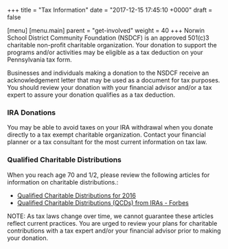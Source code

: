 +++
title = "Tax Information"
date  = "2017-12-15 17:45:10 +0000"
draft = false

[menu]
  [menu.main]
    parent = "get-involved"
    weight = 40
+++
Norwin School District Community Foundation (NSDCF) is an approved 501(c)3 charitable non-profit charitable organization.  Your donation to support the programs and/or activities may be eligible as a tax deduction on your Pennsylvania tax form.

Businesses and individuals making a donation to the NSDCF receive an acknowledgement letter that may be used as a document for tax purposes.  You should review your donation with your financial advisor and/or a tax expert to assure your donation qualifies as a tax deduction.

### IRA Donations

You may be able to avoid taxes on your IRA withdrawal when you donate directly to a tax exempt charitable organization.  Contact your financial planner or a tax consultant for the most current information on tax law.

### Qualified Charitable Distributions

When you reach age 70 and 1/2, please review the following articles for information on charitable distributions.:

* [Qualified Charitable Distributions for 2016](http://financialducksinarow.com/10854/qualified-charitable-distributions-for-2016/)
* [Qualified Charitable Distributions (QCDs) from IRAs - Forbes](http://www.forbes.com/sites/davidmarotta/2016/04/28/qualified-charitable-distributions-qcds-from-iras/#292bf1911f06)

NOTE:  As tax laws change over time, we cannot guarantee these articles reflect current practices.  You are urged to review your plans for charitable contributions with a tax expert and/or your financial advisor prior to making your donation.
